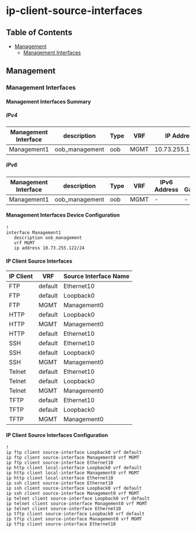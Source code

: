 # ip-client-source-interfaces

## Table of Contents

- [Management](#management)
  - [Management Interfaces](#management-interfaces)

## Management

### Management Interfaces

#### Management Interfaces Summary

##### IPv4

| Management Interface | description | Type | VRF | IP Address | Gateway |
| -------------------- | ----------- | ---- | --- | ---------- | ------- |
| Management1 | oob_management | oob | MGMT | 10.73.255.122/24 | 10.73.255.2 |

##### IPv6

| Management Interface | description | Type | VRF | IPv6 Address | IPv6 Gateway |
| -------------------- | ----------- | ---- | --- | ------------ | ------------ |
| Management1 | oob_management | oob | MGMT | - | - |

#### Management Interfaces Device Configuration

```eos
!
interface Management1
   description oob_management
   vrf MGMT
   ip address 10.73.255.122/24
```
#### IP Client Source Interfaces

| IP Client | VRF | Source Interface Name |
| --------- | --- | --------------------- |
| FTP | default | Ethernet10 |
| FTP | default | Loopback0 |
| FTP | MGMT | Management0 |
| HTTP | default | Loopback0 |
| HTTP | MGMT | Management0 |
| HTTP | default | Ethernet10 |
| SSH | default | Ethernet10 |
| SSH | default | Loopback0 |
| SSH | MGMT | Management0 |
| Telnet | default | Ethernet10 |
| Telnet | default | Loopback0 |
| Telnet | MGMT | Management0 |
| TFTP | default | Ethernet10 |
| TFTP | default | Loopback0 |
| TFTP | MGMT | Management0 |

#### IP Client Source Interfaces Configuration

```eos
!
ip ftp client source-interface Loopback0 vrf default
ip ftp client source-interface Management0 vrf MGMT
ip ftp client source-interface Ethernet10
ip http client local-interface Loopback0 vrf default
ip http client local-interface Management0 vrf MGMT
ip http client local-interface Ethernet10
ip ssh client source-interface Ethernet10
ip ssh client source-interface Loopback0 vrf default
ip ssh client source-interface Management0 vrf MGMT
ip telnet client source-interface Loopback0 vrf default
ip telnet client source-interface Management0 vrf MGMT
ip telnet client source-interface Ethernet10
ip tftp client source-interface Loopback0 vrf default
ip tftp client source-interface Management0 vrf MGMT
ip tftp client source-interface Ethernet10
 ```

